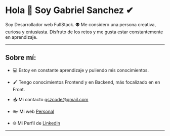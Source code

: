 # Hola 👋 Soy Gabriel Sanchez ✔

Soy Desarrollador web FullStack. 👽 Me considero una persona creativa, curiosa y entusiasta. Disfruto de los retos y me gusta estar constantemente en aprendizaje.

---

## Sobre mí:

- 💻 Estoy en constante aprendizaje y puliendo mis conocimientos.

- 🖌 Tengo conocimientos Frontend y en Backend, más focalizado en en Front. 

- 📥 Mi contacto gszcode@gmail.com

- 👓 Mi web [Personal](https://gszcode.github.io/portafolio "Portafolio")

- 🌐 Mi Perfil de [Linkedin](https://www.linkedin.com/in/gabriel-sanchez-0591a723a/ "Gabriel Sanchez - Linkedin")

---
